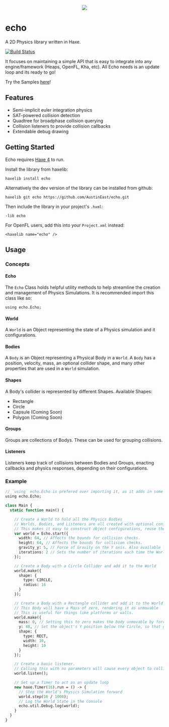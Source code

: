 <p align="center">
  <img src="https://raw.githubusercontent.com/austineast/echo/gh-pages/echo.png">
</p>

# echo
A 2D Physics library written in Haxe.

[![Build Status](https://travis-ci.org/AustinEast/echo.svg?branch=master)](https://travis-ci.org/AustinEast/echo)

It focuses on maintaining a simple API that is easy to integrate into any engine/framework (Heaps, OpenFL, Kha, etc). All Echo needs is an update loop and its ready to go!

Try the Samples [here](austineast.github.io/echo)!

## Features
* Semi-implicit euler integration physics
* SAT-powered collision detection
* Quadtree for broadphase collision querying
* Collision listeners to provide collision callbacks
* Extendable debug drawing

## Getting Started

Echo requires [Haxe 4](https://haxe.org/download/version/4.0.0-rc.1/) to run.

Install the library from haxelib:
```
haxelib install echo
```
Alternatively the dev version of the library can be installed from github:
```
haxelib git echo https://github.com/AustinEast/echo.git
```

Then include the library in your project's `.hxml`:
```
-lib echo
```
For OpenFL users, add this into your `Project.xml` instead:

```
<haxelib name="echo" />
```

## Usage

### Concepts

#### Echo

The `Echo` Class holds helpful utility methods to help streamline the creation and management of Physics Simulations. It is recommended import this class like so: 
```
using echo.Echo;
```

#### World

A `World` is an Object representing the state of a Physics simulation and it configurations. 

#### Bodies

A `Body` is an Object representing a Physical Body in a `World`. A `Body` has a position, velocity, mass, an optional collider shape, and many other properties that are used in a `World` simulation.

#### Shapes

A Body's collider is represented by different Shapes. Available Shapes:
* Rectangle
* Circle
* Capsule (Coming Soon)
* Polygon (Coming Soon)

#### Groups

Groups are collections of Bodys. These can be used for grouping collisions.

#### Listeners

Listeners keep track of collisions between Bodies and Groups, enacting callbacks and physics responses, depending on their configurations.

### Example
```haxe
// `using` echo.Echo is prefered over importing it, as it adds in some useful extension methods
using echo.Echo;

class Main {
  static function main() {

    // Create a World to hold all the Physics Bodies
    // Worlds, Bodies, and Listeners are all created with optional configuration objects.
    // This makes it easy to construct object configurations, reuse them, and even easily load them from JSON!
    var world = Echo.start({
      width: 64, // Affects the bounds for collision checks.
      height: 64, // Affects the bounds for collision checks.
      gravity_y: 5, // Force of Gravity on the Y axis. Also available for the X axis.
      iterations: 2 // Sets the number of iterations each time the World steps.
    });

    // Create a Body with a Circle Collider and add it to the World
    world.make({
      shape: {
        type: CIRCLE,
        radius: 16
      }
    });

    // Create a Body with a Rectangle collider and add it to the World
    // This Body will have a Mass of zero, rendering it as unmovable
    // This is useful for things like platforms or walls.
    world.make({
      mass: 0, // Setting this to zero makes the body unmovable by forces and collisions
      y: 48, // Set the object's Y position below the Circle, so that gravity makes them collide
      shape: {
        type: RECT,
        width: 10,
        height: 10
      }
    });

    // Create a basic listener.
    // Calling this with no parameters will cause every object to collide against one another
    world.listen();

    // Set up a Timer to act as an update loop
    new haxe.Timer(16).run = () -> {
      // Step the World's Physics Simulation forward
      world.step(16 / 1000);
      // Log the World State in the Console
      echo.util.Debug.log(world);
    }
  }
}

```
